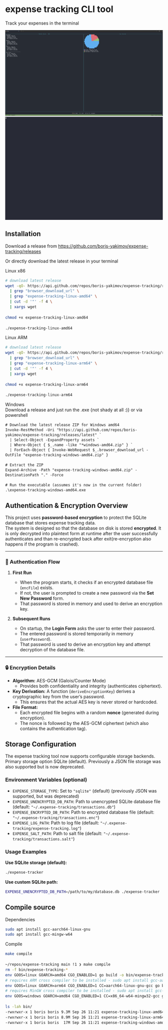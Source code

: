 # expense tracking CLI tool
Track your expenses in the terminal


![Summary](assets/year-overview.png)
![Recording](assets/tui-recording.gif)

## Installation 

Download a release from https://github.com/boris-yakimov/expense-tracking/releases  

Or directly download the latest release in your terminal  

Linux x86  
```sh
# download latest release
wget -qO- https://api.github.com/repos/boris-yakimov/expense-tracking/releases/latest \
  | grep "browser_download_url" \
  | grep "expense-tracking-linux-amd64" \
  | cut -d '"' -f 4 \
  | xargs wget

chmod +x expense-tracking-linux-amd64 

./expense-tracking-linux-amd64
```

Linux ARM  
```sh
# download latest release
wget -qO- https://api.github.com/repos/boris-yakimov/expense-tracking/releases/latest \
  | grep "browser_download_url" \
  | grep "expense-tracking-linux-arm64" \
  | cut -d '"' -f 4 \
  | xargs wget

chmod +x expense-tracking-linux-arm64 

./expense-tracking-linux-arm64
```

Windows  
Download a release and just run the .exe {not shady at all :)}
or via powershell  
```posh
# Download the latest release ZIP for Windows amd64
Invoke-RestMethod -Uri "https://api.github.com/repos/boris-yakimov/expense-tracking/releases/latest" `
  | Select-Object -ExpandProperty assets `
  | Where-Object { $_.name -like "*windows-amd64.zip" } `
  | ForEach-Object { Invoke-WebRequest $_.browser_download_url -OutFile "expense-tracking-windows-amd64.zip" }

# Extract the ZIP
Expand-Archive -Path "expense-tracking-windows-amd64.zip" -DestinationPath "." -Force

# Run the executable (assumes it's now in the current folder)
.\expense-tracking-windows-amd64.exe
```


## Authentication & Encryption Overview

This project uses **password-based encryption** to protect the SQLite database that stores expense tracking data.  
The system is designed so that the database on disk is stored **encrypted**. It is only decrypted into plaintext form at runtime after the user successfully authenticates and than re-encrypted back after exit(re-encryption also happens if the program is crashed).

---

### 🔑 Authentication Flow

1. **First Run**
   - When the program starts, it checks if an encrypted database file (`encFile`) exists.
   - If not, the user is prompted to create a new password via the **Set New Password** form.
   - That password is stored in memory and used to derive an encryption key.

2. **Subsequent Runs**
   - On startup, the **Login Form** asks the user to enter their password.
   - The entered password is stored temporarily in memory (`userPassword`).
   - That password is used to derive an encryption key and attempt decryption of the database file.

---

### 🔒 Encryption Details

- **Algorithm:** AES-GCM (Galois/Counter Mode)
  - Provides both confidentiality and integrity (authenticates ciphertext).
- **Key Derivation:** A function (`deriveEncryptionKey`) derives a cryptographic key from the user’s password.  
  - This ensures that the actual AES key is never stored or hardcoded.
- **File Format:**
  - Each encrypted file begins with a random **nonce** (generated during encryption).
  - The nonce is followed by the AES-GCM ciphertext (which also contains the authentication tag).

## Storage Configuration

The expense tracking tool now supports configurable storage backends. Primary storage option SQLite (default). Previously a JSON file storage was also supported but is now deprecated.

### Environment Variables (optional)

- `EXPENSE_STORAGE_TYPE`: Set to `"sqlite"` (default) (previously JSON was supported, but was deprecated)
- `EXPENSE_UNENCRYPTED_DB_PATH`: Path to unencrypted SQLite database file (default: `"~/.expense-tracking/transactions.db"`)
- `EXPENSE_ENCRYPTED_DB_PATH`: Path to encrypted database file (default: `"~/.expense-tracking/transactions.enc"`)
- `EXPENSE_LOG_PATH`: Path to log file (default: `"~/.expense-tracking/expense-tracking.log"`)
- `EXPENSE_SALT_PATH`: Path to salt file (default: `"~/.expense-tracking/transactions.salt"`)

### Usage Examples

**Use SQLite storage (default):**
```bash
./expense-tracker
```

**Use custom SQLite path:**
```bash
EXPENSE_UNENCRYPTED_DB_PATH=/path/to/my/database.db ./expense-tracker
```


## Compile source

Dependencies
```sh
sudo apt install gcc-aarch64-linux-gnu
sudo apt install gcc-mingw-w64
```

Compile
```sh
make compile

~/repos/expense-tracking main !1 ❯ make compile
rm -f bin/expense-tracking-*
env GOOS=linux GOARCH=amd64 CGO_ENABLED=1 go build -o bin/expense-tracking-linux-amd64 .
# requires ARM cross compiler to be installed - sudo apt install gcc-aarch64-linux-gnu
env GOOS=linux GOARCH=arm64 CGO_ENABLED=1 CC=aarch64-linux-gnu-gcc go build -o bin/expense-tracking-linux-arm64 .
# requires MinGW cross compiler to be installed - sudo apt install gcc-mingw-w64
env GOOS=windows GOARCH=amd64 CGO_ENABLED=1 CC=x86_64-w64-mingw32-gcc go build -o bin/expense-tracking-windows-amd64.exe .

ls -lah bin/
-rwxrwxr-x 1 boris boris 9.3M Sep 26 11:21 expense-tracking-linux-amd64
-rwxrwxr-x 1 boris boris 8.9M Sep 26 11:21 expense-tracking-linux-arm64
-rwxrwxr-x 1 boris boris  17M Sep 26 11:21 expense-tracking-windows-amd64.exe
```
